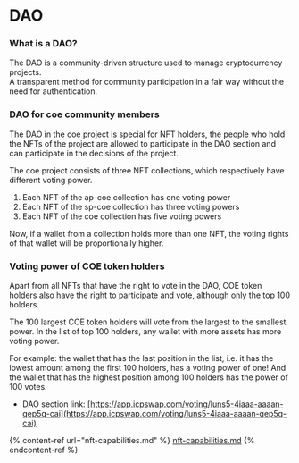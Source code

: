 # DAO

### What is a DAO?

The DAO is a community-driven structure used to manage cryptocurrency projects.\
A transparent method for community participation in a fair way without the need for authentication.

### DAO for coe community members

The DAO in the coe project is special for NFT holders, the people who hold the NFTs of the project are allowed to participate in the DAO section and can participate in the decisions of the project.

The coe project consists of three NFT collections, which respectively have different voting power.

1. Each NFT of the ap-coe collection has one voting power
2. Each NFT of the sp-coe collection has three voting powers
3. Each NFT of the coe collection has five voting powers

Now, if a wallet from a collection holds more than one NFT, the voting rights of that wallet will be proportionally higher.

### Voting power of COE token holders

Apart from all NFTs that have the right to vote in the DAO, COE token holders also have the right to participate and vote, although only the top 100 holders.

The 100 largest COE token holders will vote from the largest to the smallest power. In the list of top 100 holders, any wallet with more assets has more voting power.

For example: the wallet that has the last position in the list, i.e. it has the lowest amount among the first 100 holders, has a voting power of one! And the wallet that has the highest position among 100 holders has the power of 100 votes.

* DAO section link: [https://app.icpswap.com/voting/luns5-4iaaa-aaaan-qep5q-cai](https://app.icpswap.com/voting/luns5-4iaaa-aaaan-qep5q-cai)

{% content-ref url="nft-capabilities.md" %}
[nft-capabilities.md](nft-capabilities.md)
{% endcontent-ref %}
